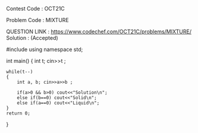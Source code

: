 Contest Code : OCT21C

Problem Code : MIXTURE

QUESTION LINK : https://www.codechef.com/OCT21C/problems/MIXTURE/
Solution : (Accepted)



#include <iostream>
using namespace std;

int main() 
{
	int t; cin>>t ;
  
	while(t--)
	{
	    int a, b; cin>>a>>b ;
      
	    if(a>0 && b>0) cout<<"Solution\n";
	    else if(b==0) cout<<"Solid\n";
	    else if(a==0) cout<<"Liquid\n";
	}
	return 0;
}
  
  

